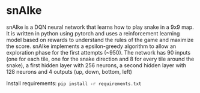 # snAIke

snAIke is a DQN neural network that learns how to play snake in a 9x9 map.
It is written in python using pytorch and uses a reinforcement learning model based
on rewards to understand the rules of the game and maximize the score.
snAIke implements a epsilon-greedy algorithm to allow an exploration phase for the first attempts (~950).
The network has 90 inputs (one for each tile, one for the snake direction and 8 for every tile around the snake),
a first hidden layer with 256 neurons, a second hidden layer with 128 neurons and 4 outputs (up, down, bottom, left)

Install requirements:
`pip install -r requirements.txt`